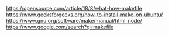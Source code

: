https://opensource.com/article/18/8/what-how-makefile
https://www.geeksforgeeks.org/how-to-install-make-on-ubuntu/
https://www.gnu.org/software/make/manual/html_node/
https://www.google.com/search?q=makefile
